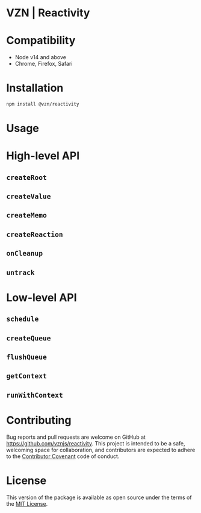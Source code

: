 # VZN | Reactivity

# Compatibility

- Node v14 and above
- Chrome, Firefox, Safari

# Installation

```sh
npm install @vzn/reactivity
```

# Usage

# High-level API

## `createRoot`

## `createValue`

## `createMemo`

## `createReaction`

## `onCleanup`

## `untrack`

# Low-level API

## `schedule`

## `createQueue`

## `flushQueue`

## `getContext`

## `runWithContext`

# Contributing

Bug reports and pull requests are welcome on GitHub at https://github.com/vznjs/reactivity. This project is intended to be a safe, welcoming space for collaboration, and contributors are expected to adhere to the [Contributor Covenant](contributor-covenant.org) code of conduct.

# License

This version of the package is available as open source under the terms of the [MIT License](http://opensource.org/licenses/MIT).
